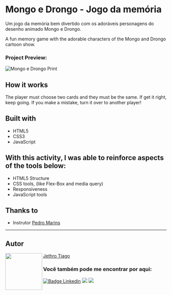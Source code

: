 # Mongo e Drongo - Jogo da memória

Um jogo da memória bem divertido com os adoráveis personagens do desenho animado Mongo e Drongo.

A fun memory game with the adorable characters of the Mongo and Drongo cartoon show.

### Project Preview:

![Mongo e Drongo Print](https://user-images.githubusercontent.com/103612874/194896429-b5706504-a0c0-40ef-bfa0-e791caf7debe.jpg)

## How it works

The player must choose two cards and they must be the same. If get it right, keep going. If you make a mistake, turn it over to another player!

## Built with

* HTML5
* CSS3
* JavaScript

## With this activity, I was able to reinforce aspects of the tools below:

- HTML5 Structure
- CSS tools, (like Flex-Box and media query)
- Responsiveness
- JavaScript tools

## Thanks to

* Instrutor [Pedro Marins](https://github.com/pedromarins)

---

<h2 id="autor" align="left">Autor</h2>
<img align="left" src="https://avatars.githubusercontent.com/u/103612874?v=4" width=115>
<a href="https://github.com/JethroTiago">Jethro Tiago</a>
<h3 align="left">Você também pode me encontrar por aqui:</h3>
<p align="left">
  <a href="https://www.linkedin.com/in/jethrotiago/"><img src="https://img.shields.io/badge/LinkedIn-0077B5?style=for-the-badge&logo=linkedin&logoColor=white" alt="Badge Linkedin" /></a>
  <a href="https://www.youtube.com/c/BEIRADAAVENTURA" target="_blank"><img src="https://img.shields.io/badge/YouTube-FF0000?style=for-the-badge&logo=youtube&logoColor=white" target="_blank"></a>
  <a href="https://instagram.com/jethrotiago" target="_blank"><img src="https://img.shields.io/badge/-Instagram-%23E4405F?style=for-the-badge&logo=instagram&logoColor=white" target="_blank"></a>
